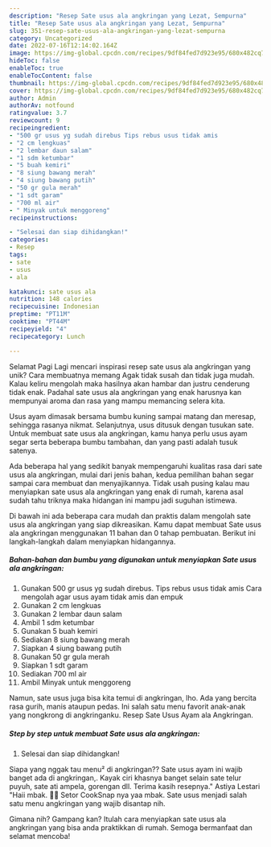 ```yaml
---
description: "Resep Sate usus ala angkringan yang Lezat, Sempurna"
title: "Resep Sate usus ala angkringan yang Lezat, Sempurna"
slug: 351-resep-sate-usus-ala-angkringan-yang-lezat-sempurna
category: Uncategorized
date: 2022-07-16T12:14:02.164Z
image: https://img-global.cpcdn.com/recipes/9df84fed7d923e95/680x482cq70/sate-usus-ala-angkringan-foto-resep-utama.jpg
hideToc: false
enableToc: true
enableTocContent: false
thumbnail: https://img-global.cpcdn.com/recipes/9df84fed7d923e95/680x482cq70/sate-usus-ala-angkringan-foto-resep-utama.jpg
cover: https://img-global.cpcdn.com/recipes/9df84fed7d923e95/680x482cq70/sate-usus-ala-angkringan-foto-resep-utama.jpg
author: Admin
authorAv: notfound
ratingvalue: 3.7
reviewcount: 9
recipeingredient:
- "500 gr usus yg sudah direbus Tips rebus usus tidak amis                      Cara mengolah agar usus ayam tidak amis dan empuk"
- "2 cm lengkuas"
- "2 lembar daun salam"
- "1 sdm ketumbar"
- "5 buah kemiri"
- "8 siung bawang merah"
- "4 siung bawang putih"
- "50 gr gula merah"
- "1 sdt garam"
- "700 ml air"
- " Minyak untuk menggoreng"
recipeinstructions:

- "Selesai dan siap dihidangkan!"
categories:
- Resep
tags:
- sate
- usus
- ala

katakunci: sate usus ala 
nutrition: 148 calories
recipecuisine: Indonesian
preptime: "PT11M"
cooktime: "PT44M"
recipeyield: "4"
recipecategory: Lunch

---
```



Selamat Pagi Lagi mencari inspirasi resep sate usus ala angkringan yang unik? Cara membuatnya memang Agak tidak susah dan tidak juga mudah. Kalau keliru mengolah maka hasilnya akan hambar dan justru cenderung tidak enak. Padahal sate usus ala angkringan yang enak harusnya kan mempunyai aroma dan rasa yang mampu memancing selera kita.


Usus ayam dimasak bersama bumbu kuning sampai matang dan meresap, sehingga rasanya nikmat. Selanjutnya, usus ditusuk dengan tusukan sate. Untuk membuat sate usus ala angkringan, kamu hanya perlu usus ayam segar serta beberapa bumbu tambahan, dan yang pasti adalah tusuk satenya.

Ada beberapa hal yang sedikit banyak mempengaruhi kualitas rasa dari sate usus ala angkringan, mulai dari jenis bahan, kedua pemilihan bahan segar sampai cara membuat dan menyajikannya. Tidak usah pusing kalau mau menyiapkan sate usus ala angkringan yang enak di rumah, karena asal sudah tahu triknya maka hidangan ini mampu jadi suguhan istimewa.


Di bawah ini ada beberapa cara mudah dan praktis dalam mengolah sate usus ala angkringan yang siap dikreasikan. Kamu dapat membuat Sate usus ala angkringan menggunakan 11 bahan dan 0 tahap pembuatan. Berikut ini langkah-langkah dalam menyiapkan hidangannya.

<!--inarticleads1-->

##### Bahan-bahan dan bumbu yang digunakan untuk menyiapkan Sate usus ala angkringan:

1. Gunakan 500 gr usus yg sudah direbus. Tips rebus usus tidak amis                      Cara mengolah agar usus ayam tidak amis dan empuk
1. Gunakan 2 cm lengkuas
1. Gunakan 2 lembar daun salam
1. Ambil 1 sdm ketumbar
1. Gunakan 5 buah kemiri
1. Sediakan 8 siung bawang merah
1. Siapkan 4 siung bawang putih
1. Gunakan 50 gr gula merah
1. Siapkan 1 sdt garam
1. Sediakan 700 ml air
1. Ambil  Minyak untuk menggoreng


Namun, sate usus juga bisa kita temui di angkringan, lho. Ada yang bercita rasa gurih, manis ataupun pedas. Ini salah satu menu favorit anak-anak yang nongkrong di angkringanku. Resep Sate Usus Ayam ala Angkringan. 

<!--inarticleads2-->

##### Step by step untuk membuat Sate usus ala angkringan:


1. Selesai dan siap dihidangkan!

Siapa yang nggak tau menu² di angkringan?? Sate usus ayam ini wajib banget ada di angkringan,. Kayak ciri khasnya banget selain sate telur puyuh, sate ati ampela, gorengan dll. Terima kasih resepnya.&#34; Astiya Lestari &#34;Haii mbak. 👋🏻 Setor CookSnap nya yaa mbak. Sate usus menjadi salah satu menu angkringan yang wajib disantap nih. 

Gimana nih? Gampang kan? Itulah cara menyiapkan sate usus ala angkringan yang bisa anda praktikkan di rumah. Semoga bermanfaat dan selamat mencoba!
